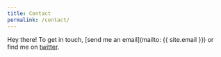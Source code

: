 ```yaml
---
title: Contact
permalink: /contact/
---
```


Hey there! To get in touch, [send me an email](mailto: {{ site.email }}) or find me on [twitter](http://twitter.com/oschebella).
